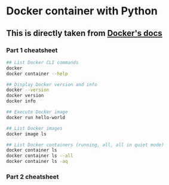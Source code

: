 # Docker container with Python

## This is directly taken from [Docker's docs](https://docs.docker.com/get-started)

### Part 1 cheatsheet

```bash
## List Docker CLI commands
docker
docker container --help

## Display Docker version and info
docker --version
docker version
docker info

## Execute Docker image
docker run hello-world

## List Docker images
docker image ls

## List Docker containers (running, all, all in quiet mode)
docker container ls
docker container ls --all
docker container ls -aq
```

### Part 2 cheatsheet

```bash

```

```bash
```
